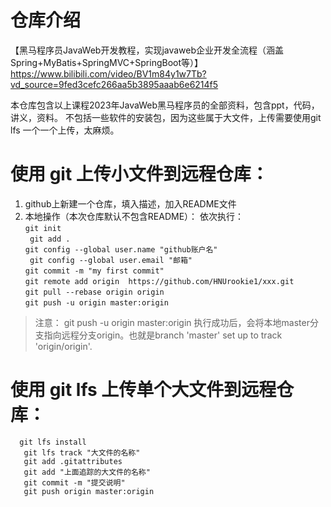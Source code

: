 # 仓库介绍
【黑马程序员JavaWeb开发教程，实现javaweb企业开发全流程（涵盖Spring+MyBatis+SpringMVC+SpringBoot等）】https://www.bilibili.com/video/BV1m84y1w7Tb?vd_source=9fed3cefc266aa5b3895aaab6e6214f5

本仓库包含以上课程2023年JavaWeb黑马程序员的全部资料，包含ppt，代码，讲义，资料。
不包括一些软件的安装包，因为这些属于大文件，上传需要使用git lfs 一个一个上传，太麻烦。
# 使用 git 上传小文件到远程仓库：
1. github上新建一个仓库，填入描述，加入README文件
2. 本地操作（本次仓库默认不包含README）： 
    依次执行：  
    ``` git init ```     
  	``` git add .```  
	``` git config --global user.name "github账户名" ```  
    ``` git config --global user.email "邮箱"```  
    ```git commit -m "my first commit"```  
    ```git remote add origin  https://github.com/HNUrookie1/xxx.git```  
    ```git pull --rebase origin origin```  
    ```git push -u origin master:origin```   
> 注意：  git push -u origin master:origin 执行成功后，会将本地master分支指向远程分支origin。也就是branch 'master' set up to track 'origin/origin'.

# 使用 git lfs 上传单个大文件到远程仓库：
```   git lfs install ```  
```   git lfs track "大文件的名称"```  
```   git add .gitattributes```  
```   git add "上面追踪的大文件的名称"```  
```   git commit -m "提交说明"```  
```   git push origin master:origin```